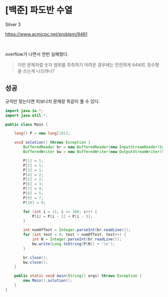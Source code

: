 # [백준] 파도반 수열

Silver 3

https://www.acmicpc.net/problem/9461

<br>

overflow가 나면서 한번 실패했다.

> 이런 문제처럼 숫자 범위를 추측하기 어려운 경우에는 안전하게 64비트 정수형을 쓰는게 나으려나?

## 성공

규칙만 찾는다면 피보나치 문제랑 똑같이 풀 수 있다.

```java
import java.io.*;
import java.util.*;

public class Main {

    long[] P = new long[101];

    void solution() throws Exception {
        BufferedReader br = new BufferedReader(new InputStreamReader(System.in));
        BufferedWriter bw = new BufferedWriter(new OutputStreamWriter(System.out));

        P[1] = 1;
        P[2] = 1;
        P[3] = 1;
        P[4] = 2;
        P[5] = 2;
        P[6] = 3;
        P[7] = 4;
        P[8] = 5;
        P[9] = 7;
        P[10] = 9;

        for (int i = 11; i <= 100; i++) {
            P[i] = P[i - 1] + P[i - 5];
        }

        int numOfTest = Integer.parseInt(br.readLine());
        for (int test = 0; test < numOfTest; test++) {
            int N = Integer.parseInt(br.readLine());
            bw.write(Long.toString(P[N]) + '\n');
        }

        br.close();
        bw.close();
    }

    public static void main(String[] args) throws Exception {
        new Main().solution();
    }
}
```

